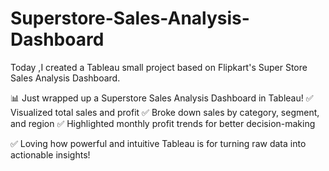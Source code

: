 # Superstore-Sales-Analysis-Dashboard
Today ,I created a Tableau small project based on Flipkart's Super Store Sales Analysis Dashboard.  

📊 Just wrapped up a Superstore Sales Analysis Dashboard in Tableau!
✅ Visualized total sales and profit
✅ Broke down sales by category, segment, and region
✅ Highlighted monthly profit trends for better decision-making
 
✅ Loving how powerful and intuitive Tableau is for turning raw data into actionable insights! 

